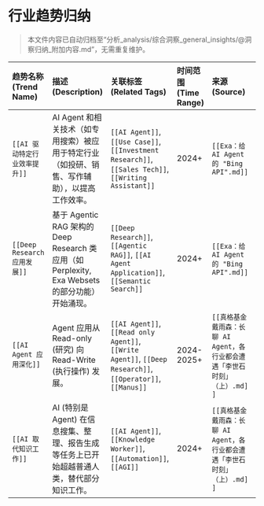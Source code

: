 # 行业趋势归纳

> 本文件内容已自动归档至“分析_analysis/综合洞察_general_insights/@洞察归纳_附加内容.md”，无需重复维护。

| 趋势名称 (Trend Name) | 描述 (Description) | 关联标签 (Related Tags) | 时间范围 (Time Range) | 来源 (Source) | 更新日期 (Updated) |
| :-------------------- | :----------------- | :---------------------- | :-------------------- | :------------- | :----------------- |
| `[[AI 驱动特定行业效率提升]]` | AI Agent 和相关技术（如专用搜索）被应用于特定行业（如投研、销售、写作辅助），以提高工作效率。 | `[[AI Agent]]`, `[[Use Case]]`, `[[Investment Research]]`, `[[Sales Tech]]`, `[[Writing Assistant]]` | 2024+ | `[[Exa：给 AI Agent 的 "Bing API".md]]` | 2025-05-12 |
| `[[Deep Research 应用发展]]` | 基于 Agentic RAG 架构的 Deep Research 类应用（如 Perplexity, Exa Websets 的部分功能）开始涌现。 | `[[Deep Research]]`, `[[Agentic RAG]]`, `[[AI Agent Application]]`, `[[Semantic Search]]` | 2024+ | `[[Exa：给 AI Agent 的 "Bing API".md]]` | 2025-05-12 |
| `[[AI Agent 应用深化]]` | Agent 应用从 Read-only (研究) 向 Read-Write (执行操作) 发展。 | `[[AI Agent]]`, `[[Read only Agent]]`, `[[Write Agent]]`, `[[Deep Research]]`, `[[Operator]]`, `[[Manus]]` | 2024-2025+ | `[[真格基金戴雨森：长聊 AI Agent，各行业都会遭遇「李世石时刻」（上）.md]]` | 2025-05-12 |
| `[[AI 取代知识工作]]` | AI (特别是 Agent) 在信息搜集、整理、报告生成等任务上已开始超越普通人类，替代部分知识工作。 | `[[AI Agent]]`, `[[Knowledge Worker]]`, `[[Automation]]`, `[[AGI]]` | 2024+ | `[[真格基金戴雨森：长聊 AI Agent，各行业都会遭遇「李世石时刻」（上）.md]]` | 2025-05-12 | 